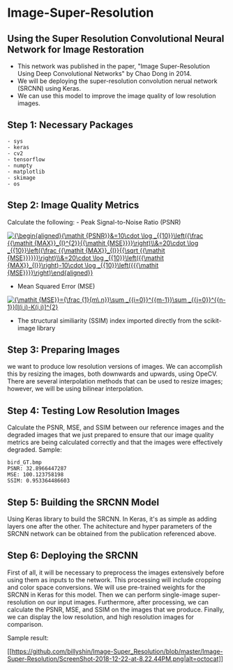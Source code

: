# Image-Super-Resolution

## Using the Super Resolution Convolutional Neural Network for Image Restoration
   - This network was published in the paper, "Image Super-Resolution Using Deep Convolutional Networks" by Chao Dong in 2014.
   - We will be deploying the super-resolution convolution nerual network (SRCNN) using Keras.
   - We can use this model to improve the image quality of low resolution images. 
    
## Step 1: Necessary Packages
    - sys
    - keras
    - cv2
    - tensorflow
    - numpty
    - matplotlib
    - skimage
    - os
    
## Step 2: Image Quality Metrics
Calculate the following:
    - Peak Signal-to-Noise Ratio (PSNR)
    
   <a href="https://www.codecogs.com/eqnedit.php?latex={\begin{aligned}{\mathit&space;{PSNR}}&=10\cdot&space;\log&space;_{{10}}\left({\frac&space;{{\mathit&space;{MAX}}_{I}^{2}}{{\mathit&space;{MSE}}}}\right)\\&=20\cdot&space;\log&space;_{{10}}\left({\frac&space;{{\mathit&space;{MAX}}_{I}}{{\sqrt&space;{{\mathit&space;{MSE}}}}}}\right)\\&=20\cdot&space;\log&space;_{{10}}\left({{\mathit&space;{MAX}}_{I}}\right)-10\cdot&space;\log&space;_{{10}}\left({{{\mathit&space;{MSE}}}}\right)\end{aligned}}" target="_blank"><img src="https://latex.codecogs.com/gif.latex?{\begin{aligned}{\mathit&space;{PSNR}}&=10\cdot&space;\log&space;_{{10}}\left({\frac&space;{{\mathit&space;{MAX}}_{I}^{2}}{{\mathit&space;{MSE}}}}\right)\\&=20\cdot&space;\log&space;_{{10}}\left({\frac&space;{{\mathit&space;{MAX}}_{I}}{{\sqrt&space;{{\mathit&space;{MSE}}}}}}\right)\\&=20\cdot&space;\log&space;_{{10}}\left({{\mathit&space;{MAX}}_{I}}\right)-10\cdot&space;\log&space;_{{10}}\left({{{\mathit&space;{MSE}}}}\right)\end{aligned}}" title="{\begin{aligned}{\mathit {PSNR}}&=10\cdot \log _{{10}}\left({\frac {{\mathit {MAX}}_{I}^{2}}{{\mathit {MSE}}}}\right)\\&=20\cdot \log _{{10}}\left({\frac {{\mathit {MAX}}_{I}}{{\sqrt {{\mathit {MSE}}}}}}\right)\\&=20\cdot \log _{{10}}\left({{\mathit {MAX}}_{I}}\right)-10\cdot \log _{{10}}\left({{{\mathit {MSE}}}}\right)\end{aligned}}" /></a>
    
    
   - Mean Squared Error (MSE)
   
   <a href="https://www.codecogs.com/eqnedit.php?latex={\mathit&space;{MSE}}={\frac&space;{1}{m\,n}}\sum&space;_{{i=0}}^{{m-1}}\sum&space;_{{j=0}}^{{n-1}}[I(i,j)-K(i,j)]^{2}" target="_blank"><img src="https://latex.codecogs.com/gif.latex?{\mathit&space;{MSE}}={\frac&space;{1}{m\,n}}\sum&space;_{{i=0}}^{{m-1}}\sum&space;_{{j=0}}^{{n-1}}[I(i,j)-K(i,j)]^{2}" title="{\mathit {MSE}}={\frac {1}{m\,n}}\sum _{{i=0}}^{{m-1}}\sum _{{j=0}}^{{n-1}}[I(i,j)-K(i,j)]^{2}" /></a>
   
   - The structural similiarity (SSIM) index imported directly from the scikit-image library
   
## Step 3: Preparing Images
we want to produce low resolution versions of images. We can accomplish this by resizing the images, both downwards and upwards, using OpeCV. There are several interpolation methods that can be used to resize images; however, we will be using bilinear interpolation.

## Step 4: Testing Low Resolution Images
Calculate the PSNR, MSE, and SSIM between our reference images and the degraded images that we just prepared to ensure that our image quality metrics are being calculated correctly and that the images were effectively degraded.
Sample:

    bird_GT.bmp
    PSNR: 32.8966447287
    MSE: 100.123758198
    SSIM: 0.953364486603

## Step 5: Building the SRCNN Model
Using Keras library to build the SRCNN. In Keras, it's as simple as adding layers one after the other. The achitecture and hyper parameters of the SRCNN network can be obtained from the publication referenced above.

## Step 6: Deploying the SRCNN
First of all, it will be necessary to preprocess the images extensively before using them as inputs to the network. This processing will include cropping and color space conversions. 
We will use pre-trained weights for the SRCNN in Keras for this model.
Then we can perform single-image super-resolution on our input images. Furthermore, after processing, we can calculate the PSNR, MSE, and SSIM on the images that we produce. Finally, we can display the low resolution, and high resolution images for comparison.

Sample result:

[[https://github.com/billyshin/Image-Super_Resolution/blob/master/Image-Super-Resolution/ScreenShot-2018-12-22-at-8.22.44PM.png|alt=octocat]]
